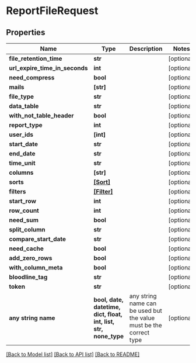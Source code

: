 # ReportFileRequest


## Properties
Name | Type | Description | Notes
------------ | ------------- | ------------- | -------------
**file_retention_time** | **str** |  | [optional] 
**url_expire_time_in_seconds** | **int** |  | [optional] 
**need_compress** | **bool** |  | [optional] 
**mails** | **[str]** |  | [optional] 
**file_type** | **str** |  | [optional] 
**data_table** | **str** |  | [optional] 
**with_not_table_header** | **bool** |  | [optional] 
**report_type** | **int** |  | [optional] 
**user_ids** | **[int]** |  | [optional] 
**start_date** | **str** |  | [optional] 
**end_date** | **str** |  | [optional] 
**time_unit** | **str** |  | [optional] 
**columns** | **[str]** |  | [optional] 
**sorts** | [**[Sort]**](Sort.md) |  | [optional] 
**filters** | [**[Filter]**](Filter.md) |  | [optional] 
**start_row** | **int** |  | [optional] 
**row_count** | **int** |  | [optional] 
**need_sum** | **bool** |  | [optional] 
**split_column** | **str** |  | [optional] 
**compare_start_date** | **str** |  | [optional] 
**need_cache** | **bool** |  | [optional] 
**add_zero_rows** | **bool** |  | [optional] 
**with_column_meta** | **bool** |  | [optional] 
**bloodline_tag** | **str** |  | [optional] 
**token** | **str** |  | [optional] 
**any string name** | **bool, date, datetime, dict, float, int, list, str, none_type** | any string name can be used but the value must be the correct type | [optional]

[[Back to Model list]](../README.md#documentation-for-models) [[Back to API list]](../README.md#documentation-for-api-endpoints) [[Back to README]](../README.md)


